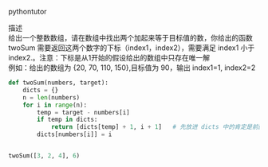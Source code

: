 
pythontutor 

描述  
给出一个整数数组，请在数组中找出两个加起来等于目标值的数，你给出的函数twoSum 需要返回这两个数字的下标（index1，index2），需要满足 index1 小于index2.。注意：下标是从1开始的假设给出的数组中只存在唯一解  
例如：给出的数组为 {20, 70, 110, 150},目标值为 90，输出 index1=1, index2=2  

```python
def twoSum(numbers, target):
    dicts = {}
    n = len(numbers)
    for i in range(n):
        temp = target - numbers[i]
        if temp in dicts:
            return [dicts[temp] + 1, i + 1]   # 先放进 dicts 中的肯定是前面的，然后再加上当前这个的 index    
        dicts[numbers[i]] = i


twoSum([3, 2, 4], 6)
```
